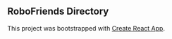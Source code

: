 ## RoboFriends Directory
This project was bootstrapped with [Create React App](https://github.com/facebookincubator/create-react-app).